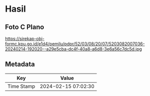 # Hasil

## Foto C Plano

https://sirekap-obj-formc.kpu.go.id/e1d4/pemilu/pdpr/52/03/08/20/07/5203082007036-20240214-192020--a29e5cba-dc4f-40a8-a6d8-3e6a56c7dc5d.jpg


## Metadata

| Key        | Value               |
| ---------- | ------------------- |
| Time Stamp | 2024-02-15 07:02:30 |



